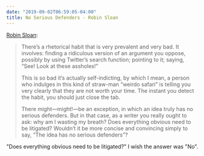 ```yaml
---
date: "2019-09-02T06:59:05-04:00"
title: No Serious Defenders - Robin Sloan
---
```


[Robin Sloan](https://desert.glass/newsletter/week-36/#text):

> There’s a rhetorical habit that is very prevalent and very bad. It involves: finding a ridiculous version of an argument you oppose, possibly by using Twitter’s search function; pointing to it; saying, “See! Look at these assholes!”
>
> This is so bad it’s actually self-indicting, by which I mean, a person who indulges in this kind of straw-man “weirdo safari” is telling you very clearly that they are not worth your time. The instant you detect the habit, you should just close the tab.
>
> There might—might!—be an exception, in which an idea truly has no serious defenders. But in that case, as a writer you really ought to ask: why am I wasting my breath? Does everything obvious need to be litigated? Wouldn’t it be more concise and convincing simply to say, “The idea has no serious defenders”?

"Does everything obvious need to be litigated?" I wish the answer was "No".
